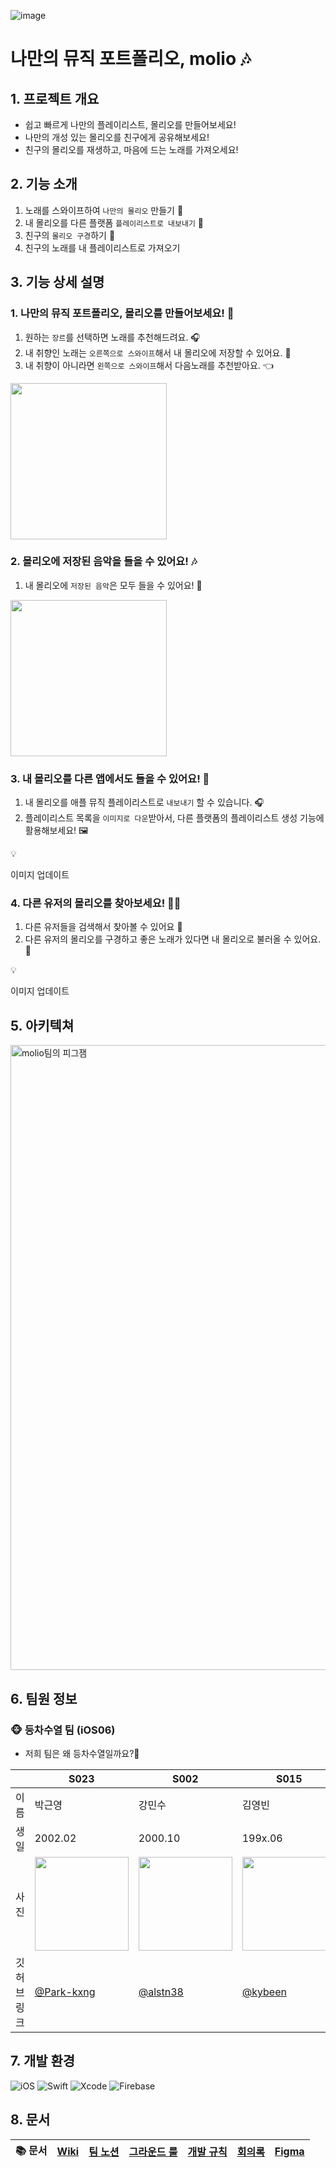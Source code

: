 ![image](https://github.com/user-attachments/assets/2a178c96-3b9a-4b44-99d9-e69e17e65fdd)

# 나만의 뮤직 포트폴리오, molio **🎶**

## 1. 프로젝트 개요

- 쉽고 빠르게 나만의 플레이리스트, 몰리오를 만들어보세요!
- 나만의 개성 있는 몰리오를 친구에게 공유해보세요!
- 친구의 몰리오를 재생하고, 마음에 드는 노래를 가져오세요!

## 2. 기능 소개

1. 노래를 스와이프하여 `나만의 몰리오` 만들기 **🎵**
2. 내 몰리오를 다른 플랫폼 `플레이리스트로 내보내기` **📱**
3. 친구의 `몰리오 구경`하기 👀
4. 친구의 노래를 내 플레이리스트로 가져오기

## 3. 기능 상세 설명

### 1. 나만의 뮤직 포트폴리오, 몰리오를 만들어보세요! **🎵**

1. 원하는 `장르`를 선택하면 노래를 추천해드려요. 🎧
2. 내 취향인 노래는 `오른쪽으로 스와이프`해서 내 몰리오에 저장할 수 있어요. **💚**
3. 내 취향이 아니라면 `왼쪽으로 스와이프`해서 다음노래를 추천받아요. 👈

<img width=250 src='https://github.com/user-attachments/assets/007a00ef-2953-4359-b5b7-cb23a2c26c48'>

### 2. 몰리오에 저장된 음악을 들을 수 있어요! **🎶**

1. 내 몰리오에 `저장된 음악`은 모두 들을 수 있어요! 🙌

<img width=250 src='https://github.com/user-attachments/assets/dd1b8a21-321b-4095-b07c-3763818d9f2c'>

### 3. 내 몰리오를 다른 앱에서도 들을 수 있어요! **📱**

1. 내 몰리오를 애플 뮤직 플레이리스트로 `내보내기` 할 수 있습니다. 🎧
2. 플레이리스트 목록을 `이미지로 다운`받아서, 다른 플랫폼의 플레이리스트 생성 기능에 활용해보세요! 🖼️

<aside>
💡

이미지 업데이트

</aside>

### 4. 다른 유저의 몰리오를 찾아보세요! **👯‍♂️**

1. 다른 유저들을 검색해서 찾아볼 수 있어요 🔗
2. 다른 유저의 몰리오를 구경하고 좋은 노래가 있다면 내 몰리오로 불러올 수 있어요. 👀

<aside>
💡

이미지 업데이트

</aside>

## 5. 아키텍쳐
<img width="1000" alt="molio팀의 피그잼" src="https://github.com/user-attachments/assets/b5e7716a-f9d2-4e77-b7ab-280464448061">



## 6. 팀원 정보


### 🐵 등차수열 팀 (iOS06)
- 저희 팀은 왜 등차수열일까요?🙈
    
|        | S023                                   | S002                                   | S015                                  | S003                                   |
| ------ | -------------------------------------- | -------------------------------------- | ------------------------------------- | -------------------------------------- |
| 이름   | 박근영                                  | 강민수                                  | 김영빈                                 | 강창우                                  |
| 생일   | 2002.02                                | 2000.10                                | 199x.06                               | 199x.11                                |
| 사진   | <img width=150 src="https://github.com/user-attachments/assets/7af07e9b-7e88-443f-896e-392b954ba675">| <img width=150 src="https://github.com/user-attachments/assets/b8922aca-bd78-4947-9ad6-69f4239e3c4f"> | <img width=150 src="https://github.com/user-attachments/assets/df00dd8d-5731-4f01-9662-16ebbf8bf7ce"> | <img width=150 src="https://github.com/user-attachments/assets/f582911e-5711-4fe6-9d82-db65521f635b"> |
| 깃허브 링크 | [@Park-kxng](https://github.com/Park-kxng) | [@alstn38](https://github.com/alstn38) | [@kybeen](https://github.com/kybeen) | [@windowcow](https://github.com/windowcow) |

## 7. 개발 환경
![iOS](https://img.shields.io/badge/iOS-16%2B-000000?style=for-the-badge&logo=apple&logoColor=white)
![Swift](https://img.shields.io/badge/Swift-5.9-FA7343?style=for-the-badge&logo=swift&logoColor=white)
![Xcode](https://img.shields.io/badge/Xcode-15.4-1575F9?style=for-the-badge&logo=Xcode&logoColor=white)
![Firebase](https://img.shields.io/badge/Firebase-Integrated-FFCA28?style=for-the-badge&logo=firebase&logoColor=white)

## 8. 문서

|📚 문서|[Wiki](https://github.com/boostcampwm-2024/iOS06-molio/wiki)|[팀 노션](https://silly-squid-e4b.notion.site/iOS06-12aa06a926628080bfeed6d8ce906062?pvs=4)|[그라운드 룰](https://silly-squid-e4b.notion.site/12da06a92662809cb5a5c6a5f21bf16b?pvs=4)|[개발 규칙](https://silly-squid-e4b.notion.site/12da06a926628000b18ec72def7595af?pvs=4)|[회의록](https://silly-squid-e4b.notion.site/12aa06a926628084b3c3d18f3c960e55?v=133a06a9266280febf43000cbd62645e&pvs=4)|[Figma](https://www.figma.com/design/AUazDR6Oe91jGPGnFhrXal/MOLIO?node-id=0-1&t=I2PNeHHz4tDP0bQc-1)|
|:-:|:-:|:-:|:-:|:-:|:-:|:--:|
